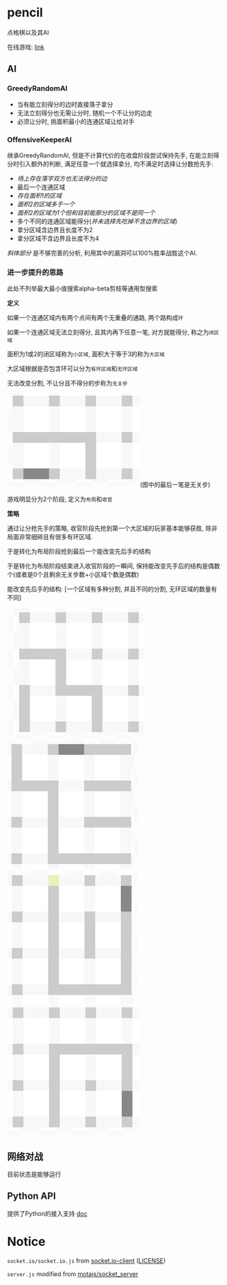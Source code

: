 # pencil

点格棋以及其AI

在线游戏: [link](http://zhaouv.net/pencil/)

## AI

### GreedyRandomAI

+ 当有能立刻得分的边时直接落子拿分
+ 无法立刻得分也无需让分时, 随机一个不让分的边走
+ 必须让分时, 挑面积最小的连通区域让给对手

### OffensiveKeeperAI

继承GreedyRandomAI, 但是不计算代价的在收盘阶段尝试保持先手, 在能立刻得分时引入额外的判断, 满足任意一个就选择拿分, 均不满足时选择让分数抢先手:

+ _场上存在落字双方也无法得分的边_
+ 最后一个连通区域 
+ _存在面积1的区域_
+ _面积2的区域多于一个_
+ _面积2的区域为1个但和目前能那分的区域不是同一个_
+ 多个不同的连通区域能得分(_并未选择先吃掉不含边界的区域_)
+ 拿分区域含边界且长度不为2
+ 拿分区域不含边界且长度不为4

_斜体部分_ 是不够完善的分析, 利用其中的漏洞可以100%胜率战胜这个AI.

### 进一步提升的思路

此处不列举最大最小值搜索alpha-beta剪枝等通用型搜索

**定义**

如果一个连通区域内有两个点间有两个无重叠的通路, 两个路构成`环`

如果一个连通区域无法立刻得分, 且其内再下任意一笔, 对方就能得分, 称之为`闭区域`

面积为1或2的闭区域称为`小区域`, 面积大于等于3的称为`大区域`

大区域根据是否包含环可以分为`有环区域`和`无环区域`

无法改变分割, 不让分且不得分的步称为`无关步`

![](img_md/wuguanbupic.png)(图中的最后一笔是无关步)

游戏明显分为2个阶段, 定义为`布局`和`收官`

**策略**

通过让分抢先手的策略, 收官阶段先抢到第一个大区域的玩家基本能够获胜, 除非局面非常细碎且有很多有环区域.

于是转化为布局阶段抢到最后一个能改变先后手的结构

于是转化为布局阶段结束进入收官阶段的一瞬间, 保持能改变先手后的结构是偶数个(或者是0个且剩余无关步数+小区域个数是偶数)

能改变先后手的结构:  [一个区域有多种分割, 并且不同的分割, 无环区域的数量有不同]  

![](img_md/3fengepic.png)  
![](img_md/7fengepic.png)  
![](img_md/huanfengepic.png)  
![](img_md/huanfenge4pic.png)

## 网络对战

目前状态是能够运行

## Python API

提供了Python的接入支持 [doc](pythonapi.md)

# Notice

`socket.io/socket.io.js` from [socket.io-client](https://github.com/socketio/socket.io-client/blob/master/dist/socket.io.js) ([LICENSE](socket.io/LICENSE))

`server.js` modified from [motajs/socket_server](https://github.com/motajs/socket_server/blob/master/server.js)